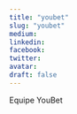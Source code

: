 ```yaml
---
title: "youbet"
slug: "youbet"
medium:
linkedin:
facebook:
twitter:
avatar:
draft: false
---
```


Equipe YouBet
